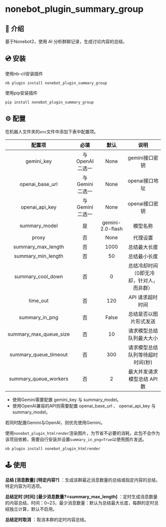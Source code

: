 # nonebot_plugin_summary_group

## 📖 介绍

基于Nonebot2，使用 AI 分析群聊记录，生成讨论内容的总结。

## 💿 安装

使用nb-cli安装插件

```shell
nb plugin install nonebot_plugin_summary_group
```

使用pip安装插件

```shell
pip install nonebot_plugin_summary_group
```

## ⚙️ 配置

在机器人文件夹的`env`文件中添加下表中配置项。

|         配置项         |      必填      |       默认       |                   说明                    |
| :--------------------: | :------------: | :--------------: | :---------------------------------------: |
|       gemini_key       | 与OpenAI二选一 |       None       |              gemini接口密钥               |
|    openai_base_url     | 与Gemini二选一 |       None       |              openai接口地址               |
|     openai_api_key     | 与Gemini二选一 |       None       |              openai接口密钥               |
|     summary_model      |       是       | gemini-2.0-flash |                 模型名称                  |
|         proxy          |       否       |       None       |                 代理设置                  |
|   summary_max_length   |       否       |       1000       |               总结最大长度                |
|   summary_min_length   |       否       |        50        |               总结最小长度                |
|   summary_cool_down    |       否       |        0         | 总结冷却时间（0即无冷却，针对人，而非群） |
|        time_out        |       否       |       120        |             API 请求超时时间              |
|     summary_in_png     |       否       |      False       |          总结是否以图片形式发送           |
| summary_max_queue_size |       否       |        10        |         请求模型总结队列最大大小          |
| summary_queue_timeout  |       否       |       300        |     请求模型总结队列等待超时时间(秒)      |
| summary_queue_workers  |       否       |        2         |        最大并发请求模型总结 API 数        |

- 使用Gemini需要配置 gemini_key 与 summary_model。
- 使用OpenAI兼容的API则需要配置 openai_base_url 、 openai_api_key 与 summary_model。

若同时配置Gemini与OpenAI，则优先使用Gemini。

使用`nonebot_plugin_htmlrender`渲染图片，为节省不必要的消耗，此包不会作为该项目依赖，需要自行安装并设置`summary_in_png=True`以使用图片发送。

``` shell
nb plugin install nonebot_plugin_htmlrender
```

## 🕹️ 使用

**总结 [消息数量] [特定内容?]** ：生成该群最近消息数量的总结或指定内容的总结，特定内容为可选项。

**总结定时 [时间] [最少消息数量?=summary_max_length]** ：定时生成消息数量的内容总结，时间：0~23，最少消息数量：默认为总结最大长度，每群的定时总结独立计算，默认不启用。

**总结定时取消** ：取消本群的定时内容总结。
